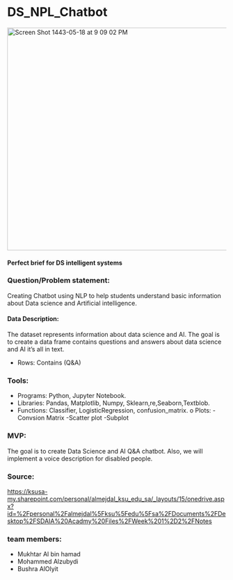 # DS_NPL_Chatbot
<img width="513" alt="Screen Shot 1443-05-18 at 9 09 02 PM" src="https://user-images.githubusercontent.com/75619142/147136656-fd171b0f-cbc2-4cca-b7ca-b3574acbfb07.png">

#### Perfect brief for DS intelligent systems

### Question/Problem statement:

Creating Chatbot using NLP to help students understand basic information about Data science and Artificial intelligence.

#### Data Description: 
The dataset represents information about data science and AI. The goal is to create a data frame contains questions and answers about data science and AI it’s all in text.
* Rows: Contains (Q&A)
### Tools: 
- Programs: Python, Jupyter Notebook.
- Libraries: Pandas, Matplotlib, Numpy, Sklearn,re,Seaborn,Textblob.
- Functions: Classifier, LogisticRegression, confusion_matrix.
o	Plots:
-Convsion Matrix
-Scatter plot
-Subplot

### MVP: 
The goal is to create Data Science and AI Q&A chatbot. Also, we will implement a voice
    description for disabled people.
### Source: 
https://ksusa-my.sharepoint.com/personal/almejdal_ksu_edu_sa/_layouts/15/onedrive.aspx?id=%2Fpersonal%2Falmejdal%5Fksu%5Fedu%5Fsa%2FDocuments%2FDesktop%2FSDAIA%20Acadmy%20Files%2FWeek%201%2D2%2FNotes

### team members:
- Mukhtar Al bin hamad
- Mohammed Alzubydi
- Bushra AlOlyit
